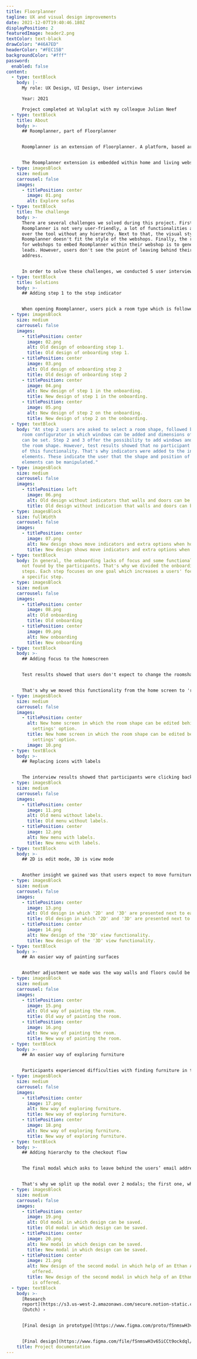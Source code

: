 ```yaml
---
title: Floorplanner
tagline: UX and visual design improvements
date: 2021-12-07T19:40:46.180Z
displayPosition: 2
featuredImage: header2.png
textColor: text-black
drawColor: "#46A7ED"
headerColor: "#FEC15B"
backgroundColor: "#fff"
password:
  enabled: false
content:
  - type: textBlock
    body: |-
      My role: UX Design, UI Design, User interviews

      Year: 2021

      Project completed at Valsplat with my colleague Julian Neef
  - type: textBlock
    title: About
    body: >-
      ## Roomplanner, part of Floorplanner


      Roomplanner is an extension of Floorplanner. A platform, based around a floor plan editor that runs in every browser. The tool gives users the ability to make great looking architectural visualisations of their home and interior. 


      The Roomplanner extension is embedded within home and living webshops. Users use Roomplanner to view the webshops' products in a room they created themselves.
  - type: imagesBlock
    size: medium
    carrousel: false
    images:
      - titlePosition: center
        image: 01.png
        alt: Explore sofas
  - type: textBlock
    title: The challenge
    body: >-
      There are several challenges we solved during this project. First,
      Roomplanner is not very user-friendly, a lot of functionalities are spread
      over the tool without any hierarchy. Next to that, the visual style of
      Roomplanner doesn't fit the style of the webshops. Finally, the relevance
      for webshops to embed Roomplanner within their webshop is to generate
      leads. However, users don't see the point of leaving behind their email
      address.


      In order to solve these challenges, we conducted 5 user interviews with the target audience of Roomplanner.
  - type: textBlock
    title: Solutions
    body: >-
      ## Adding step 1 to the step indicator


      When opening Roomplanner, users pick a room type which is followed by step 2: selecting a room shape. A step indicator shows the current step to the user. However, this indicator is missing at step 1, which implies that users start the onboarding at step 2. That's why we added the step indicator to step 1 as well.
  - type: imagesBlock
    size: medium
    carrousel: false
    images:
      - titlePosition: center
        image: 02.png
        alt: Old design of onboarding step 1.
        title: Old design of onboarding step 1.
      - titlePosition: center
        image: 03.png
        alt: Old design of onboarding step 2
        title: Old design of onboarding step 2
      - titlePosition: center
        image: 04.png
        alt: New design of step 1 in the onboarding.
        title: New design of step 1 in the onboarding.
      - titlePosition: center
        image: 05.png
        alt: New design of step 2 on the onboarding.
        title: New design of step 2 on the onboarding.
  - type: textBlock
    body: "At step 2 users are asked to select a room shape, followed by step 3: the
      room configurator in which windows can be added and dimensions of the room
      can be set. Step 2 and 3 offer the possibility to add windows and doors to
      the room shape. However, test results showed that no participant made use
      of this functionality. That's why indicators were added to the interactive
      elements. These indicate the user that the shape and position of the
      elements can be manipulated."
  - type: imagesBlock
    size: medium
    carrousel: false
    images:
      - titlePosition: left
        image: 06.png
        alt: Old design without indicators that walls and doors can be moved.
        title: Old design without indication that walls and doors can be moved.
  - type: imagesBlock
    size: fullWidth
    carrousel: false
    images:
      - titlePosition: center
        image: 07.png
        alt: New design shows move indicators and extra options when hovering a wall.
        title: New design shows move indicators and extra options when hovering a wall.
  - type: textBlock
    body: In general, the onboarding lacks of focus and some functionalities were
      not found by the participants. That's why we divided the onboarding in 5
      steps. Each step focuses on one goal which increases a users' focus within
      a specific step.
  - type: imagesBlock
    size: medium
    carrousel: false
    images:
      - titlePosition: center
        image: 08.png
        alt: Old onboarding
        title: Old onboarding
      - titlePosition: center
        image: 09.png
        alt: New onboarding
        title: New onboarding
  - type: textBlock
    body: >-
      ## Adding focus to the homescreen


      Test results showed that users don't expect to change the roomshape once they finished the onboarding. It’s a process they’ve completed, so why do it again?


      That's why we moved this functionality from the home screen to 'room settings' in the menu. Moving this functionality also contributes to the goal of the homescreen; furnishing and styling the room.
  - type: imagesBlock
    size: medium
    carrousel: false
    images:
      - titlePosition: center
        alt: New home screen in which the room shape can be edited behind the 'Room
          settings' option.
        title: New home screen in which the room shape can be edited behind the 'Room
          settings' option.
        image: 10.png
  - type: textBlock
    body: >-
      ## Replacing icons with labels


      The interview results showed that participants were clicking back and forth between the menu items, because the icons didn't speak for themselves. That's why we replaced the icons with labels.
  - type: imagesBlock
    size: medium
    carrousel: false
    images:
      - titlePosition: center
        image: 11.png
        alt: Old menu without labels.
        title: Old menu without labels.
      - titlePosition: center
        image: 12.png
        alt: New menu with labels.
        title: New menu with labels.
  - type: textBlock
    body: >-
      ## 2D is edit mode, 3D is view mode


      Another insight we gained was that users expect to move furniture in 2D and 3D mode. The difference between the two is that the 3D mode is a view only, and doesn't offer the possibility to move furniture. The switch component implies that 2D and 3D offer the same functionalities because they're presented next to each other. That's why we removed the '2D' label, because this is the default mode in which users are already editing. Next to that, we renamed the label from '3D' to '3D view' which makes the functionality more clear.
  - type: imagesBlock
    size: medium
    carrousel: false
    images:
      - titlePosition: center
        image: 13.png
        alt: Old design in which '2D' and '3D' are presented next to each other.
        title: Old design in which '2D' and '3D' are presented next to each other.
      - titlePosition: center
        image: 14.png
        alt: New design of the '3D' view functionality.
        title: New design of the '3D' view functionality.
  - type: textBlock
    body: >-
      ## An easier way of painting surfaces


      Another adjustment we made was the way walls and floors could be painted. Participants were confused by the fact that a wall could be painted from both sides, which doesn't make any sense since they are furnishing just one room. We removed the functionality to paint the outside of a wall. Next to that, we added the different surfaces that could be painted to the menu.
  - type: imagesBlock
    size: medium
    carrousel: false
    images:
      - titlePosition: center
        image: 15.png
        alt: Old way of painting the room.
        title: Old way of painting the room.
      - titlePosition: center
        image: 16.png
        alt: New way of painting the room.
        title: New way of painting the room.
  - type: textBlock
    body: >-
      ## An easier way of exploring furniture


      Participants experienced difficulties with finding furniture in the menu. Users start within their 'favorites' tab. Even when they didn't add any favorites yet. Next to that, the way furniture could be explored differs a lot from patterns users are familiar with in other webshops. That's why we added patterns of webshops to the way furniture could be explored.
  - type: imagesBlock
    size: medium
    carrousel: false
    images:
      - titlePosition: center
        image: 17.png
        alt: New way of exploring furniture.
        title: New way of exploring furniture.
      - titlePosition: center
        image: 18.png
        alt: New way of exploring furniture.
        title: New way of exploring furniture.
  - type: textBlock
    body: >-
      ## Adding hierarchy to the checkout flow


      The final modal which asks to leave behind the users’ email address in order to save the design, lacks  hierarchy. Too much irrelevant information is presented at the same time, which results in confusion.


      That's why we split up the modal over 2 modals; the first one, which asks to leave behind an email address in order to save the design. The second one (less relevant) asks if the user wants some help with the design from an Ethan Ellan designer.
  - type: imagesBlock
    size: medium
    carrousel: false
    images:
      - titlePosition: center
        image: 19.png
        alt: Old modal in which design can be saved.
        title: Old modal in which design can be saved.
      - titlePosition: center
        image: 20.png
        alt: New modal in which design can be saved.
        title: New modal in which design can be saved.
      - titlePosition: center
        image: 21.png
        alt: New design of the second modal in which help of an Ethan Allen designer is
          offered.
        title: New design of the second modal in which help of an Ethan Allen designer
          is offered.
  - type: textBlock
    body: >-
      [Research
      report](https://s3.us-west-2.amazonaws.com/secure.notion-static.com/a053796e-978e-4943-bc03-bdd5371868c6/4724_-_Rapportage_Roomplanner.pdf?X-Amz-Algorithm=AWS4-HMAC-SHA256&X-Amz-Content-Sha256=UNSIGNED-PAYLOAD&X-Amz-Credential=AKIAT73L2G45EIPT3X45%2F20211211%2Fus-west-2%2Fs3%2Faws4_request&X-Amz-Date=20211211T234634Z&X-Amz-Expires=86400&X-Amz-Signature=c66a153da8ca43f6d468436b6c4bd145bb8c035d2e031c39f5d34a4d0999e41f&X-Amz-SignedHeaders=host&response-content-disposition=filename%20%3D%22Research%2520report%2520UX%2520interviews.pdf%22&x-id=GetObject)
      (Dutch) ›


      [Final design in prototype](https://www.figma.com/proto/fSnmswH3v65iCCt9ockdql/Design-1.0-(Copy)?page-id=0%3A1&node-id=55%3A1704&viewport=241%2C48%2C0.5&scaling=scale-down&starting-point-node-id=55%3A1704) (with rational) ›


      [Final design](https://www.figma.com/file/fSnmswH3v65iCCt9ockdql/?node-id=0%3A1) (Figma) ›
    title: Project documentation
---
```

